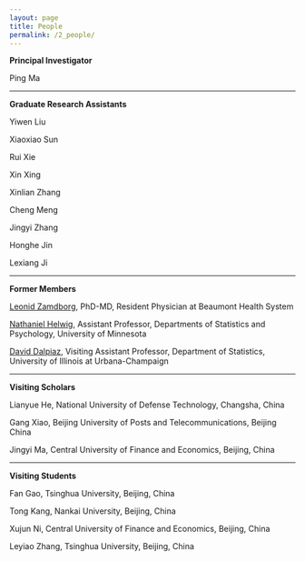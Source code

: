 ```yaml
---
layout: page
title: People
permalink: /2_people/
---
```


**Principal Investigator**

Ping Ma

* * *

**Graduate Research Assistants**

Yiwen Liu

Xiaoxiao Sun

Rui Xie

Xin Xing

Xinlian Zhang

Cheng Meng

Jingyi Zhang

Honghe Jin

Lexiang Ji

* * *

**Former Members**

[Leonid Zamdborg](http://www.linkedin.com/pub/leonid-zamdborg/5/b94/1b9), PhD-MD, Resident Physician at Beaumont Health System

[Nathaniel Helwig](http://www.stat.umn.edu/people/facultyprofile.php?UID=helwig), Assistant Professor, Departments of Statistics and Psychology, University of Minnesota

[David Dalpiaz](https://publish.illinois.edu/daviddalpiaz/), Visiting Assistant Professor, Department of Statistics, University of Illinois at Urbana-Champaign

* * *

**Visiting Scholars**

Lianyue He, National University of Defense Technology, Changsha, China

Gang Xiao, Beijing University of Posts and Telecommunications, Beijing China

Jingyi Ma, Central University of Finance and Economics, Beijing, China

* * *

**Visiting Students**

Fan Gao, Tsinghua University, Beijing, China

Tong Kang, Nankai University, Beijing, China

Xujun Ni, Central University of Finance and Economics, Beijing, China

Leyiao Zhang, Tsinghua University, Beijing, China
